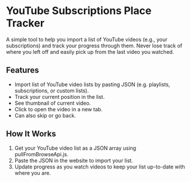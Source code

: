 # YouTube Subscriptions Place Tracker

A simple tool to help you import a list of YouTube videos (e.g., your subscriptions) and track your progress through them. Never lose track of where you left off and easily pick up from the last video you watched.

## Features
- Import list of YouTube video lists by pasting JSON (e.g. playlists, subscriptions, or custom lists).
- Track your current position in the list.
- See thumbnail of current video.
- Click to open the video in a new tab.
- Can also skip or go back.

## How It Works
1. Get your YouTube video list as a JSON array using pullFromBrowseApi.js.
2. Paste the JSON in the website to import your list. 
3. Update progress as you watch videos to keep your list up-to-date with where you are.
